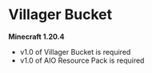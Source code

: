 # Villager Bucket

**Minecraft 1.20.4**

- v1.0 of Villager Bucket is required
- v1.0 of AIO Resource Pack is required

